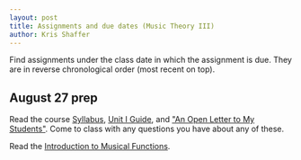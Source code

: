```yaml
---
layout: post
title: Assignments and due dates (Music Theory III)
author: Kris Shaffer
---
```


Find assignments under the class date in which the assignment is due. They are in reverse chronological order (most recent on top).

## August 27 prep

Read the course [Syllabus](theory3.html), [Unit I Guide](mt3-unit1.html), and ["An Open Letter to My Students"](http://www.hybridpedagogy.com/journal/open-letter-students/). Come to class with any questions you have about any of these.

Read the [Introduction to Musical Functions](http://www.openmusictheory.com/functions.html).